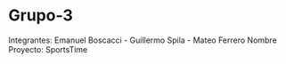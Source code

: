 # Grupo-3
Integrantes: Emanuel Boscacci - Guillermo Spila - Mateo Ferrero
Nombre Proyecto: SportsTime
